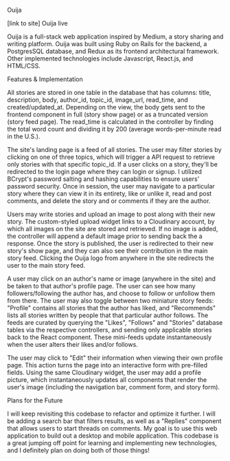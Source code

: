 Ouija

[link to site] Ouija live

Ouija is a full-stack web application inspired by Medium, a story sharing and writing platform. Ouija was built using Ruby on Rails for the backend, a PostgresSQL database, and Redux as its frontend architectural framework. Other implemented technologies include Javascript, React.js, and HTML/CSS.

Features & Implementation

All stories are stored in one table in the database that has columns: title, description, body, author_id, topic_id, image_url, read_time, and created/updated_at. Depending on the view, the body gets sent to the frontend component in full (story show page) or as a truncated version (story feed page). The read_time is calculated in the controller by finding the total word count and dividing it by 200 (average words-per-minute read in the U.S.).

The site's landing page is a feed of all stories. The user may filter stories by clicking on one of three topics, which will trigger a API request to retrieve only stories with that specific topic_id. If a user clicks on a story, they'll be redirected to the login page where they can login or signup. I utilized BCrypt's password salting and hashing capabilities to ensure users' password security. Once in session, the user may navigate to a particular story where they can view it in its entirety, like or unlike it, read and post comments, and delete the story and or comments if they are the author.

Users may write stories and upload an image to post along with their new story. The custom-styled upload widget links to a Cloudinary account, by which all images on the site are stored and retrieved. If no image is added, the controller will append a default image prior to sending back the a response. Once the story is published, the user is redirected to their new story's show page, and they can also see their contribution in the main story feed. Clicking the Ouija logo from anywhere in the site redirects the user to the main story feed.

A user may click on an author's name or image (anywhere in the site) and be taken to that author's profile page. The user can see how many followers/following the author has, and choose to follow or unfollow them from there. The user may also toggle between two miniature story feeds: "Profile" contains all stories that the author has liked, and "Recommends" lists all stories written by people that that particular author follows. The feeds are curated by querying the "Likes", "Follows" and "Stories" database tables via the respective controllers, and sending only applicable stories back to the React component. These mini-feeds update instantaneously when the user alters their likes and/or follows.

The user may click to "Edit" their information when viewing their own profile page. This action turns the page into an interactive form with pre-filled fields. Using the same Cloudinary widget, the user may add a profile picture, which instantaneously updates all components that render the user's image (including the navigation bar, comment form, and story form).

Plans for the Future

I will keep revisiting this codebase to refactor and optimize it further. I will be adding a search bar that filters results, as well as a "Replies" component that allows users to start threads on comments. My goal is to use this web application to build out a desktop and mobile application. This codebase is a great jumping off point for learning and implementing new technologies, and I definitely plan on doing both of those things!

